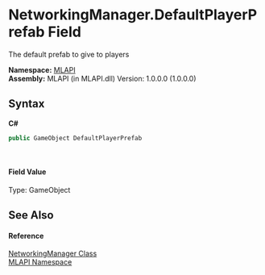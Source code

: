 # NetworkingManager.DefaultPlayerPrefab Field
 

The default prefab to give to players

**Namespace:**&nbsp;<a href="N_MLAPI">MLAPI</a><br />**Assembly:**&nbsp;MLAPI (in MLAPI.dll) Version: 1.0.0.0 (1.0.0.0)

## Syntax

**C#**<br />
``` C#
public GameObject DefaultPlayerPrefab
```

<br />

#### Field Value
Type: GameObject

## See Also


#### Reference
<a href="T_MLAPI_NetworkingManager">NetworkingManager Class</a><br /><a href="N_MLAPI">MLAPI Namespace</a><br />